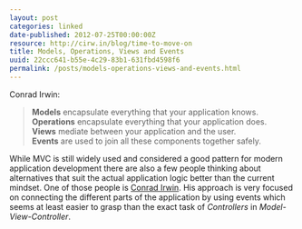 ```yaml
---
layout: post
categories: linked
date-published: 2012-07-25T00:00:00Z
resource: http://cirw.in/blog/time-to-move-on
title: Models, Operations, Views and Events
uuid: 22ccc641-b55e-4c29-83b1-631fbd4598f6
permalink: /posts/models-operations-views-and-events.html
---
```

Conrad Irwin:

> **Models** encapsulate everything that your application knows.<br>
> **Operations** encapsulate everything that your application does.<br>
> **Views** mediate between your application and the user.<br>
> **Events** are used to join all these components together safely.<br>

While MVC is still widely used and considered a good pattern for modern application
development there are also a few people thinking about alternatives that suit the actual
application logic better than the current mindset.
One of those people is [Conrad Irwin](http://cirw.in). His approach is very focused on
connecting the different parts of the application by using events which seems at least easier to
grasp than the exact task of *Controllers* in *Model-View-Controller*.
